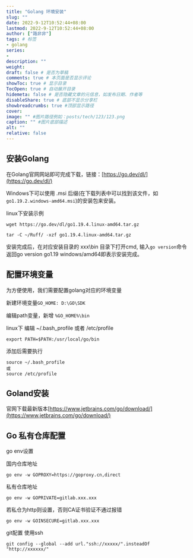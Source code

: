 ```yaml
---
title: "Golang 环境安装"
slug: ""
date: 2022-9-12T10:52:44+08:00
lastmod: 2022-9-12T10:52:44+08:00
author: ["路非非"]
tags: # 标签
- golang
series:
- 
description: ""
weight:
draft: false # 是否为草稿
comments: true # 本页面是否显示评论
showToc: true # 显示目录
TocOpen: true # 自动展开目录
hidemeta: false # 是否隐藏文章的元信息，如发布日期、作者等
disableShare: true # 底部不显示分享栏
showbreadcrumbs: true #顶部显示路径
cover:
image: "" #图片路径例如：posts/tech/123/123.png
caption: "" #图片底部描述
alt: ""
relative: false
---
```


## 安装Golang

在Golang官网网站即可完成下载，链接：[https://go.dev/dl/](https://go.dev/dl/)

Windows下可以使用 .msi 后缀(在下载列表中可以找到该文件，如`go1.19.2.windows-amd64.msi`)的安装包来安装。

linux下安装示例
```shell
wget https://go.dev/dl/go1.19.4.linux-amd64.tar.gz

tar -C ~/Ruff/ -xzf go1.19.4.linux-amd64.tar.gz
```

安装完成后，在对应安装目录的 xxx\bin 目录下打开cmd, 输入`go version`命令<br/>返回go version go1.19 windows/amd64即表示安装完成。

## 配置环境变量

为方便使用，我们需要配置golang对应的环境变量

新建环境变量`GO_HOME: D:\GO\SDK`

编辑path变量，新增 `%GO_HOME%\bin`

linux下
编辑 ~/.bash_profile 或者 /etc/profile
```
export PATH=$PATH:/usr/local/go/bin
```
添加后需要执行
```shell
source ~/.bash_profile
或
source /etc/profile
```
## Goland安装

官网下载最新版本[https://www.jetbrains.com/go/download/](https://www.jetbrains.com/go/download/)

## Go 私有仓库配置

go env设置

国内仓库地址
```
go env -w GOPROXY=https://goproxy.cn,direct
```  
私有仓库地址
```
go env -w GOPRIVATE=gitlab.xxx.xxx
```  
若私仓为http则设置，否则CA证书验证不通过报错
```
go env -w GOINSECURE=gitlab.xxx.xxx
```

git配置 使用ssh
```
git config --global --add url."ssh://xxxxx/".insteadOf "http://xxxxxx/"
```
